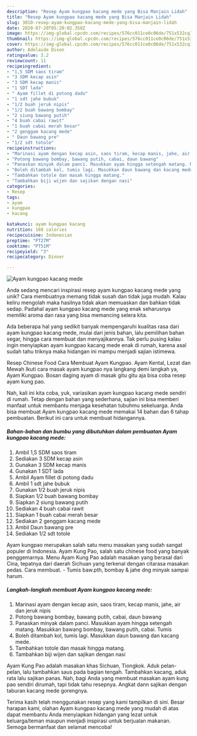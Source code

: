 ```yaml
---
description: "Resep Ayam kungpao kacang mede yang Bisa Manjain Lidah"
title: "Resep Ayam kungpao kacang mede yang Bisa Manjain Lidah"
slug: 3010-resep-ayam-kungpao-kacang-mede-yang-bisa-manjain-lidah
date: 2020-07-20T05:20:02.358Z
image: https://img-global.cpcdn.com/recipes/576cc011ce0c06de/751x532cq70/ayam-kungpao-kacang-mede-foto-resep-utama.jpg
thumbnail: https://img-global.cpcdn.com/recipes/576cc011ce0c06de/751x532cq70/ayam-kungpao-kacang-mede-foto-resep-utama.jpg
cover: https://img-global.cpcdn.com/recipes/576cc011ce0c06de/751x532cq70/ayam-kungpao-kacang-mede-foto-resep-utama.jpg
author: Adelaide Dixon
ratingvalue: 3.2
reviewcount: 11
recipeingredient:
- "1,5 SDM saos tiram"
- "3 SDM kecap asin"
- "3 SDM kecap manis"
- "1 SDT lada"
- " Ayam fillet di potong dadu"
- "1 sdt jahe bubuk"
- "1/2 buah jeruk nipis"
- "1/2 buah bawang bombay"
- "2 siung bawang putih"
- "4 buah cabai rawit"
- "1 buah cabai merah besar"
- "2 genggam kacang mede"
- " Daun bawang pre"
- "1/2 sdt totole"
recipeinstructions:
- "Marinasi ayam dengan kecap asin, saos tiram, kecap manis, jahe, air dan jeruk nipis"
- "Potong bawang bombay, bawang putih, cabai, daun bawang"
- "Panaskan minyak dalam panci. Masukkan ayam hingga setengah matang. Masukkan bawang bombay, bawang putih, cabai. Tumis"
- "Boleh ditambah kol, tumis lagi. Masukkan daun bawang dan kacang mede."
- "Tambahkan totole dan masak hingga matang."
- "Tambahkan biji wijen dan sajikan dengan nasi"
categories:
- Resep
tags:
- ayam
- kungpao
- kacang

katakunci: ayam kungpao kacang 
nutrition: 169 calories
recipecuisine: Indonesian
preptime: "PT27M"
cooktime: "PT51M"
recipeyield: "3"
recipecategory: Dinner

---
```



![Ayam kungpao kacang mede](https://img-global.cpcdn.com/recipes/576cc011ce0c06de/751x532cq70/ayam-kungpao-kacang-mede-foto-resep-utama.jpg)

Anda sedang mencari inspirasi resep ayam kungpao kacang mede yang unik? Cara membuatnya memang tidak susah dan tidak juga mudah. Kalau keliru mengolah maka hasilnya tidak akan memuaskan dan bahkan tidak sedap. Padahal ayam kungpao kacang mede yang enak seharusnya memiliki aroma dan rasa yang bisa memancing selera kita.

Ada beberapa hal yang sedikit banyak mempengaruhi kualitas rasa dari ayam kungpao kacang mede, mulai dari jenis bahan, lalu pemilihan bahan segar, hingga cara membuat dan menyajikannya. Tak perlu pusing kalau ingin menyiapkan ayam kungpao kacang mede enak di rumah, karena asal sudah tahu triknya maka hidangan ini mampu menjadi sajian istimewa.

Resep Chinese Food Cara Membuat Ayam Kungpao. Ayam Kental, Lezat dan Mewah Ikuti cara masak ayam kungpao nya langkang demi langkah ya, Ayam Kungpao. Bosan daging ayam di masak gitu gitu aja bisa coba resep ayam kung pao.


Nah, kali ini kita coba, yuk, variasikan ayam kungpao kacang mede sendiri di rumah. Tetap dengan bahan yang sederhana, sajian ini bisa memberi manfaat untuk membantu menjaga kesehatan tubuhmu sekeluarga. Anda bisa membuat Ayam kungpao kacang mede memakai 14 bahan dan 6 tahap pembuatan. Berikut ini cara untuk membuat hidangannya.

<!--inarticleads1-->

##### Bahan-bahan dan bumbu yang dibutuhkan dalam pembuatan Ayam kungpao kacang mede:

1. Ambil 1,5 SDM saos tiram
1. Sediakan 3 SDM kecap asin
1. Gunakan 3 SDM kecap manis
1. Gunakan 1 SDT lada
1. Ambil  Ayam fillet di potong dadu
1. Ambil 1 sdt jahe bubuk
1. Gunakan 1/2 buah jeruk nipis
1. Siapkan 1/2 buah bawang bombay
1. Siapkan 2 siung bawang putih
1. Sediakan 4 buah cabai rawit
1. Siapkan 1 buah cabai merah besar
1. Sediakan 2 genggam kacang mede
1. Ambil  Daun bawang pre
1. Sediakan 1/2 sdt totole


Ayam kungpao merupakan salah satu menu masakan yang sudah sangat populer di Indonesia. Ayam Kung Pao, salah satu chinese food yang banyak penggemarnya. Menu Ayam Kung Pao adalah masakan yang berasal dari Cina, tepatnya dari daerah Sichuan yang terkenal dengan citarasa masakan pedas. Cara membuat. - Tumis baw.pth, bombay &amp; jahe dng minyak sampai harum. 

<!--inarticleads2-->

##### Langkah-langkah membuat Ayam kungpao kacang mede:

1. Marinasi ayam dengan kecap asin, saos tiram, kecap manis, jahe, air dan jeruk nipis
1. Potong bawang bombay, bawang putih, cabai, daun bawang
1. Panaskan minyak dalam panci. Masukkan ayam hingga setengah matang. Masukkan bawang bombay, bawang putih, cabai. Tumis
1. Boleh ditambah kol, tumis lagi. Masukkan daun bawang dan kacang mede.
1. Tambahkan totole dan masak hingga matang.
1. Tambahkan biji wijen dan sajikan dengan nasi


Ayam Kung Pao adalah masakan khas Sichuan, Tiongkok. Aduk pelan-pelan, lalu tambahkan saus pada bagian tengah. Tambahkan kacang, aduk rata lalu sajikan panas. Nah, bagi Anda yang membuat masakan ayam kung pao sendiri dirumah, tapi tidak tahu resepnya. Angkat dann sajikan dengan taburan kacang mede gorengnya. 

Terima kasih telah menggunakan resep yang kami tampilkan di sini. Besar harapan kami, olahan Ayam kungpao kacang mede yang mudah di atas dapat membantu Anda menyiapkan hidangan yang lezat untuk keluarga/teman maupun menjadi inspirasi untuk berjualan makanan. Semoga bermanfaat dan selamat mencoba!
